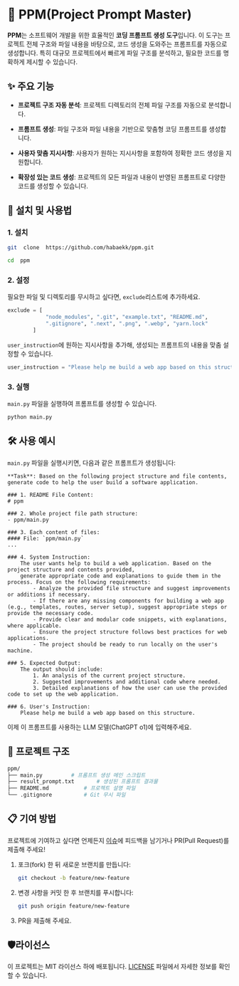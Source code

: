 # 📜 PPM(Project Prompt Master)

  

**PPM**는 소프트웨어 개발을 위한 효율적인 **코딩 프롬프트 생성 도구**입니다. 
이 도구는 프로젝트 전체 구조와 파일 내용을 바탕으로, 코드 생성을 도와주는 프롬프트를 자동으로 생성합니다. 
특히 대규모 프로젝트에서 빠르게 파일 구조를 분석하고, 필요한 코드를 명확하게 제시할 수 있습니다.

  

## ✨ 주요 기능

  

-  **프로젝트 구조 자동 분석**: 프로젝트 디렉토리의 전체 파일 구조를 자동으로 분석합니다.

-  **프롬프트 생성**: 파일 구조와 파일 내용을 기반으로 맞춤형 코딩 프롬프트를 생성합니다.

-  **사용자 맞춤 지시사항**: 사용자가 원하는 지시사항을 포함하여 정확한 코드 생성을 지원합니다.

-  **확장성 있는 코드 생성**: 프로젝트의 모든 파일과 내용이 반영된 프롬프트로 다양한 코드를 생성할 수 있습니다.

  

## 🚀 설치 및 사용법

  

### 1. 설치


```bash
git  clone  https://github.com/habaekk/ppm.git

cd  ppm
```


### 2. 설정


필요한 파일 및 디렉토리를 무시하고 싶다면, `exclude`리스트에 추가하세요.

```python
exclude = [
            "node_modules", ".git", "example.txt", "README.md", 
            ".gitignore", ".next", ".png", ".webp", "yarn.lock"
        ]
```

`user_instruction`에 원하는 지시사항을 추가해, 생성되는 프롬프트의 내용을 맞춤 설정할 수 있습니다.

```python
user_instruction = "Please help me build a web app based on this structure."
```


### 3. 실행


`main.py` 파일을 실행하여 프롬프트를 생성할 수 있습니다.

```bash
python main.py
```


## 🛠️ 사용 예시


`main.py` 파일을 실행시키면, 다음과 같은 프롬프트가 생성됩니다:

```plaintext
**Task**: Based on the following project structure and file contents, generate code to help the user build a software application.

### 1. README File Content:
# ppm

### 2. Whole project file path structure:
- ppm/main.py

### 3. Each content of files:
#### File: `ppm/main.py`
...

### 4. System Instruction:
    The user wants help to build a web application. Based on the project structure and contents provided, 
    generate appropriate code and explanations to guide them in the process. Focus on the following requirements:
        - Analyze the provided file structure and suggest improvements or additions if necessary.
        - If there are any missing components for building a web app (e.g., templates, routes, server setup), suggest appropriate steps or provide the necessary code.
        - Provide clear and modular code snippets, with explanations, where applicable.
        - Ensure the project structure follows best practices for web applications.
        - The project should be ready to run locally on the user's machine.

### 5. Expected Output:
    The output should include:
        1. An analysis of the current project structure.
        2. Suggested improvements and additional code where needed.
        3. Detailed explanations of how the user can use the provided code to set up the web application.

### 6. User's Instruction:
	Please help me build a web app based on this structure.
```
이제 이 프롬프트를 사용하는 LLM 모델(ChatGPT o1)에 입력해주세요.

## 📂 프로젝트 구조


```bash
ppm/
├── main.py			# 프롬프트 생성 메인 스크립트
├── result_prompt.txt		# 생성된 프롬프트 결과물
├── README.md			# 프로젝트 설명 파일
└── .gitignore			# Git 무시 파일
```


## 📋 기여 방법


프로젝트에 기여하고 싶다면 언제든지 [이슈](https://github.com/habaekk/ppm/issues)에 피드백을 남기거나 PR(Pull Request)를 제출해 주세요!

1. 포크(fork) 한 뒤 새로운 브랜치를 만듭니다:
	```bash
	git checkout -b feature/new-feature
	```

2. 변경 사항을 커밋 한 후 브랜치를 푸시합니다:
	```bash
	git push origin feature/new-feature
	```

3. PR을 제출해 주세요.


## 🛡️라이선스


이 프로젝트는 MIT 라이선스 하에 배포됩니다. [LICENSE](./LICENSE) 파일에서 자세한 정보를 확인할 수 있습니다.